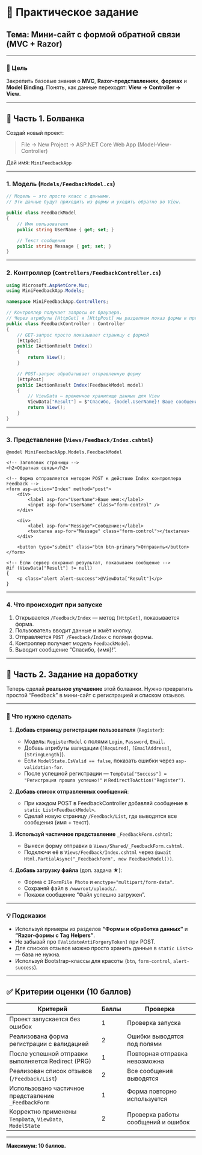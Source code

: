 # 🧩 Практическое задание

## Тема: Мини-сайт с формой обратной связи (MVC + Razor)

---

### 🎯 Цель

Закрепить базовые знания о **MVC**, **Razor-представлениях**, **формах** и **Model Binding**.
Понять, как данные переходят: **View → Controller → View**.

---

## 🧱 Часть 1. Болванка

Создай новый проект:

> File → New Project → ASP.NET Core Web App (Model-View-Controller)

Дай имя: `MiniFeedbackApp`

---

### 1. Модель (`Models/FeedbackModel.cs`)

```csharp
// Модель — это просто класс с данными.
// Эти данные будут приходить из формы и уходить обратно во View.

public class FeedbackModel
{
    // Имя пользователя
    public string UserName { get; set; }

    // Текст сообщения
    public string Message { get; set; }
}
```

---

### 2. Контроллер (`Controllers/FeedbackController.cs`)

```csharp
using Microsoft.AspNetCore.Mvc;
using MiniFeedbackApp.Models;

namespace MiniFeedbackApp.Controllers;

// Контроллер получает запросы от браузера.
// Через атрибуты [HttpGet] и [HttpPost] мы разделяем показ формы и приём данных.
public class FeedbackController : Controller
{
    // GET-запрос просто показывает страницу с формой
    [HttpGet]
    public IActionResult Index()
    {
        return View();
    }

    // POST-запрос обрабатывает отправленную форму
    [HttpPost]
    public IActionResult Index(FeedbackModel model)
    {
        // ViewData — временное хранилище данных для View
        ViewData["Result"] = $"Спасибо, {model.UserName}! Ваше сообщение: {model.Message}";
        return View();
    }
}
```

---

### 3. Представление (`Views/Feedback/Index.cshtml`)

```cshtml
@model MiniFeedbackApp.Models.FeedbackModel

<!-- Заголовок страницы -->
<h2>Обратная связь</h2>

<!-- Форма отправляется методом POST к действию Index контроллера Feedback -->
<form asp-action="Index" method="post">
    <div>
        <label asp-for="UserName">Ваше имя:</label>
        <input asp-for="UserName" class="form-control" />
    </div>

    <div>
        <label asp-for="Message">Сообщение:</label>
        <textarea asp-for="Message" class="form-control"></textarea>
    </div>

    <button type="submit" class="btn btn-primary">Отправить</button>
</form>

<!-- Если сервер сохранил результат, показываем сообщение -->
@if (ViewData["Result"] != null)
{
    <p class="alert alert-success">@ViewData["Result"]</p>
}
```

---

### 4. Что происходит при запуске

1. Открывается `/Feedback/Index` — метод `[HttpGet]`, показывается форма.
2. Пользователь вводит данные и жмёт кнопку.
3. Отправляется `POST /Feedback/Index` с полями формы.
4. Контроллер получает модель `FeedbackModel`.
5. Выводит сообщение “Спасибо, {имя}!”.

---

## 🚀 Часть 2. Задание на доработку

Теперь сделай **реальное улучшение** этой болванки.
Нужно превратить простой “Feedback” в мини-сайт с регистрацией и списком отзывов.

---

### 🔧 Что нужно сделать

1. **Добавь страницу регистрации пользователя** (`Register`):
   - Модель: `RegisterModel` с полями `Login`, `Password`, `Email`.
   - Добавь атрибуты валидации (`[Required]`, `[EmailAddress]`, `[StringLength]`).
   - Если `ModelState.IsValid == false`, показать ошибки через `asp-validation-for`.
   - После успешной регистрации — `TempData["Success"] = "Регистрация прошла успешно!"` и `RedirectToAction("Register")`.

2. **Добавь список отправленных сообщений**:
   - При каждом POST в FeedbackController добавляй сообщение в `static List<FeedbackModel>`.
   - Сделай новую страницу `/Feedback/List`, где выводятся все сообщения (имя + текст).

3. **Используй частичное представление** `_FeedbackForm.cshtml`:
   - Вынеси форму отправки в `Views/Shared/_FeedbackForm.cshtml`.
   - Подключи её в `Views/Feedback/Index.cshtml` через
     `@await Html.PartialAsync("_FeedbackForm", new FeedbackModel())`.

4. **Добавь загрузку файла** (доп. задача ★):
   - Форма с `IFormFile Photo` и `enctype="multipart/form-data"`.
   - Сохраняй файл в `/wwwroot/uploads/`.
   - Покажи сообщение “Файл успешно загружен”.

---

### 💡 Подсказки

- Используй примеры из разделов **“Формы и обработка данных”** и **“Razor-формы с Tag Helpers”**.
- Не забывай про `[ValidateAntiForgeryToken]` при POST.
- Для списков отзывов можно просто хранить данные в `static List<>` — база не нужна.
- Используй Bootstrap-классы для красоты (`btn`, `form-control`, `alert-success`).

---

## ✅ Критерии оценки (10 баллов)

| Критерий | Баллы | Проверка |
|-----------|--------|----------|
| Проект запускается без ошибок | 1 | Проверка запуска |
| Реализована форма регистрации с валидацией | 2 | Ошибки выводятся под полями |
| После успешной отправки выполняется Redirect (PRG) | 1 | Повторная отправка невозможна |
| Реализован список отзывов (`/Feedback/List`) | 2 | Все сообщения выводятся |
| Использовано частичное представление `_FeedbackForm` | 1 | Форма повторно используется |
| Корректно применены `TempData`, `ViewData`, `ModelState` | 2 | Проверка работы сообщений и ошибок |

---

**Максимум: 10 баллов.**
